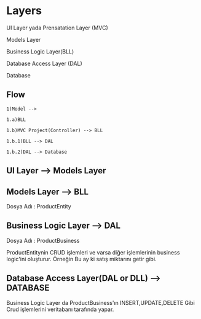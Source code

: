 # Layers 

  UI Layer yada Prensatation Layer (MVC)
  
  Models Layer
  
  Business Logic Layer(BLL)
  
  Database Access Layer (DAL)
  
  Database


## Flow


    1)Model -->
  
    1.a)BLL
    
    1.b)MVC Project(Controller) --> BLL
    
    1.b.1)BLL --> DAL
    
    1.b.2)DAL --> Database

## UI Layer --> Models Layer
  
  
## Models Layer --> BLL  
  
  Dosya Adı : 
  ProductEntity
  
## Business Logic Layer --> DAL
  
  Dosya Adı : ProductBusiness
  
  ProductEntitynin CRUD işlemleri ve varsa diğer işlemlerinin business logic'ini oluşturur.
  Örneğin Bu ay ki satış miktarını getir gibi.
  
  
  
## Database Access Layer(DAL or DLL) --> DATABASE
  
  Business Logic Layer da ProductBusiness'ın INSERT,UPDATE,DELETE Gibi Crud işlemlerini veritabanı tarafında yapar.


